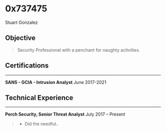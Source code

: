 # 0x737475

Stuart Gonzalez
  
## Objective
> Security Professional with a penchant for naughty activities.


## Certifications
- - - -

**SANS - GCIA - Intrusion Analyst**                     June 2017-2021


## Technical Experience
- - - -

**Perch Security, Senior Threat Analyst**               July 2017 – Present
> * Did the needful..

